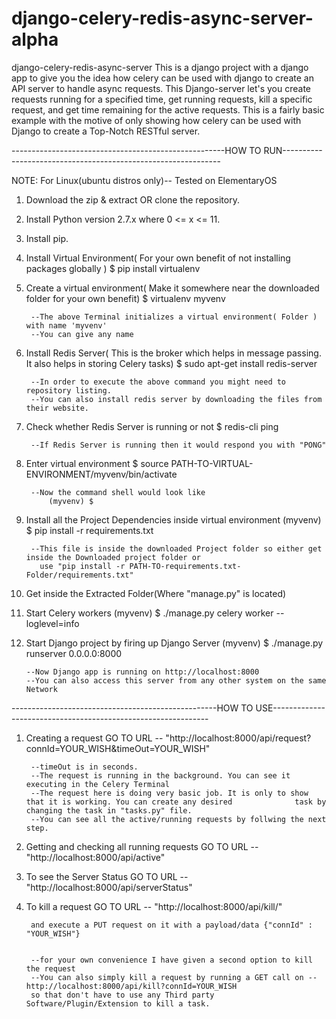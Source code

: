 # django-celery-redis-async-server-alpha
django-celery-redis-async-server  This is a django project with a django app to give you the idea how celery can be used with django to create an API server to handle async requests. This Django-server let's you create requests running for a specified time, get running requests, kill a specific request, and get time remaining for the active requests. This is a fairly basic example with the motive of only showing how celery can be used with Django to create a Top-Notch RESTful server.


-----------------------------------------------------HOW TO RUN--------------------------------------------------------------

NOTE: For Linux(ubuntu distros only)-- Tested on ElementaryOS

1. Download the zip & extract OR clone the repository.

2. Install Python version 2.7.x where 0 <= x <= 11.

3. Install pip.

4. Install Virtual Environment( For your own benefit of not installing packages globally )
		$ pip install virtualenv

5. Create a virtual environment( Make it somewhere near the downloaded folder for your own benefit)
		$ virtualenv myvenv

		--The above Terminal initializes a virtual environment( Folder ) with name 'myvenv'
		--You can give any name

6. Install Redis Server( This is the broker which helps in message passing. It also helps in storing Celery tasks)
		$ sudo apt-get install redis-server

		--In order to execute the above command you might need to repository listing.
		--You can also install redis server by downloading the files from their website.

7. Check whether Redis Server is running or not
		$ redis-cli ping

		--If Redis Server is running then it would respond you with "PONG"

8. Enter virtual environment
		$ source PATH-TO-VIRTUAL-ENVIRONMENT/myvenv/bin/activate

		--Now the command shell would look like
			(myvenv) $

9. Install all the Project Dependencies inside virtual environment
		(myvenv) $ pip install -r requirements.txt

		--This file is inside the downloaded Project folder so either get inside the Downloaded project folder or
		  use "pip install -r PATH-TO-requirements.txt-Folder/requirements.txt"

10. Get inside the Extracted Folder(Where "manage.py" is located)

11. Start Celery workers
		(myvenv) $ ./manage.py celery worker --loglevel=info

12. Start Django project by firing up Django Server
		(myvenv) $ ./manage.py runserver 0.0.0.0:8000

		--Now Django app is running on http://localhost:8000
		--You can also access this server from any other system on the same Network


---------------------------------------------------HOW TO USE--------------------------------------------------------------

1. Creating a request
		GO TO URL -- "http://localhost:8000/api/request?connId=YOUR_WISH&timeOut=YOUR_WISH"

		--timeOut is in seconds.
		--The request is running in the background. You can see it executing in the Celery Terminal
		--The request here is doing very basic job. It is only to show that it is working. You can create any desired			   task by changing the task in "tasks.py" file.
		--You can see all the active/running requests by follwing the next step.

2. Getting and checking all running requests
		GO TO URL -- "http://localhost:8000/api/active"

3. To see the Server Status
		GO TO URL -- "http://localhost:8000/api/serverStatus"

4. To kill a request
		GO TO URL -- "http://localhost:8000/api/kill/"
		
		and execute a PUT request on it with a payload/data {"connId" : "YOUR_WISH"}


		--for your own convenience I have given a second option to kill the request
		--You can also simply kill a request by running a GET call on -- http://localhost:8000/api/kill?connId=YOUR_WISH
		so that don't have to use any Third party Software/Plugin/Extension to kill a task. 
